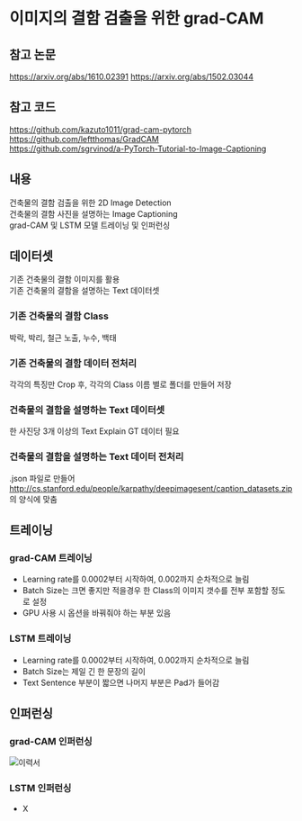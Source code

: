 # 이미지의 결함 검출을 위한 grad-CAM
## 참고 논문
https://arxiv.org/abs/1610.02391
https://arxiv.org/abs/1502.03044

## 참고 코드
https://github.com/kazuto1011/grad-cam-pytorch<br>
https://github.com/leftthomas/GradCAM<br>
https://github.com/sgrvinod/a-PyTorch-Tutorial-to-Image-Captioning

## 내용
건축물의 결함 검출을 위한 2D Image Detection<br>
건축물의 결함 사진을 설명하는 Image Captioning<br>
grad-CAM 및 LSTM 모델 트레이닝 및 인퍼런싱

## 데이터셋
기존 건축물의 결함 이미지를 활용<br>
기존 건축물의 결함을 설명하는 Text 데이터셋
### 기존 건축물의 결함 Class
박락, 박리, 철근 노출, 누수, 백태
### 기존 건축물의 결함 데이터 전처리
각각의 특징만 Crop 후, 각각의 Class 이름 별로 폴더를 만들어 저장
### 건축물의 결함을 설명하는 Text 데이터셋
한 사진당 3개 이상의 Text Explain GT 데이터 필요
### 건축물의 결함을 설명하는 Text 데이터 전처리
.json 파일로 만들어 http://cs.stanford.edu/people/karpathy/deepimagesent/caption_datasets.zip 의 양식에 맞춤

## 트레이닝
### grad-CAM 트레이닝
- Learning rate를 0.0002부터 시작하여, 0.002까지 순차적으로 늘림
- Batch Size는 크면 좋지만 적을경우 한 Class의 이미지 갯수를 전부 포함할 정도로 설정
- GPU 사용 시 옵션을 바꿔줘야 하는 부분 있음
### LSTM 트레이닝
- Learning rate를 0.0002부터 시작하여, 0.002까지 순차적으로 늘림
- Batch Size는 제일 긴 한 문장의 길이
- Text Sentence 부분이 짧으면 나머지 부분은 Pad가 들어감

## 인퍼런싱
### grad-CAM 인퍼런싱
![이력서](https://user-images.githubusercontent.com/14182583/73243204-5f956380-41ea-11ea-85bf-2ac3f511a417.jpg)
### LSTM 인퍼런싱
- X
